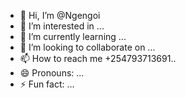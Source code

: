 - 👋 Hi, I’m @Ngengoi
- 👀 I’m interested in ...
- 🌱 I’m currently learning ...
- 💞️ I’m looking to collaborate on ...
- 📫 How to reach me +254793713691..
- 😄 Pronouns: ...
- ⚡ Fun fact: ...

<!---
Ngengoi/Ngengoi is a ✨ special ✨ repository because its `README.md` (this file) appears on your GitHub profile.
You can click the Preview link to take a look at your changes.
--->

